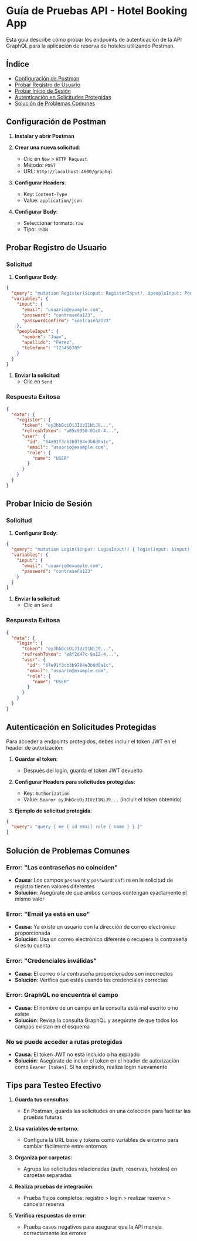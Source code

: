 # Guía de Pruebas API - Hotel Booking App

Esta guía describe cómo probar los endpoints de autenticación de la API GraphQL para la aplicación de reserva de hoteles utilizando Postman.

## Índice

- [Configuración de Postman](#configuración-de-postman)
- [Probar Registro de Usuario](#probar-registro-de-usuario)
- [Probar Inicio de Sesión](#probar-inicio-de-sesión)
- [Autenticación en Solicitudes Protegidas](#autenticación-en-solicitudes-protegidas)
- [Solución de Problemas Comunes](#solución-de-problemas-comunes)

## Configuración de Postman

1. **Instalar y abrir Postman**

2. **Crear una nueva solicitud**:
   - Clic en `New` > `HTTP Request`
   - Método: `POST`
   - URL: `http://localhost:4000/graphql`

3. **Configurar Headers**:
   - Key: `Content-Type`
   - Value: `application/json`

4. **Configurar Body**:
   - Seleccionar formato: `raw`
   - Tipo: `JSON`

## Probar Registro de Usuario

### Solicitud

1. **Configurar Body**:

```json
{
  "query": "mutation Register($input: RegisterInput!, $peopleInput: PeopleInput!) { register(input: $input, peopleInput: $peopleInput) { token refreshToken user { id email role { name } } } }",
  "variables": {
    "input": {
      "email": "usuario@example.com",
      "password": "contraseña123",
      "passwordConfirm": "contraseña123"
    },
    "peopleInput": {
      "nombre": "Juan",
      "apellido": "Pérez",
      "telefono": "123456789"
    }
  }
}
```

1. **Enviar la solicitud**:
   - Clic en `Send`

### Respuesta Exitosa

```json
{
  "data": {
    "register": {
      "token": "eyJhbGciOiJIUzI1NiJ9...",
      "refreshToken": "a85c9358-61c0-4...",
      "user": {
        "id": "64e91f3cb3b9784e3b8d0a1c",
        "email": "usuario@example.com",
        "role": {
          "name": "USER"
        }
      }
    }
  }
}
```

## Probar Inicio de Sesión

### Solicitud

1. **Configurar Body**:

```json
{
  "query": "mutation Login($input: LoginInput!) { login(input: $input) { token refreshToken user { id email role { name } } } }",
  "variables": {
    "input": {
      "email": "usuario@example.com",
      "password": "contraseña123"
    }
  }
}
```

1. **Enviar la solicitud**:
   - Clic en `Send`

### Respuesta Exitosa

```json
{
  "data": {
    "login": {
      "token": "eyJhbGciOiJIUzI1NiJ9...",
      "refreshToken": "e8f2d47c-9a12-4...",
      "user": {
        "id": "64e91f3cb3b9784e3b8d0a1c",
        "email": "usuario@example.com",
        "role": {
          "name": "USER"
        }
      }
    }
  }
}
```

## Autenticación en Solicitudes Protegidas

Para acceder a endpoints protegidos, debes incluir el token JWT en el header de autorización:

1. **Guardar el token**:
   - Después del login, guarda el token JWT devuelto

2. **Configurar Headers para solicitudes protegidas**:
   - Key: `Authorization`
   - Value: `Bearer eyJhbGciOiJIUzI1NiJ9...` (incluir el token obtenido)

3. **Ejemplo de solicitud protegida**:

```json
{
  "query": "query { me { id email role { name } } }"
}
```

## Solución de Problemas Comunes

### Error: "Las contraseñas no coinciden"

- **Causa**: Los campos `password` y `passwordConfirm` en la solicitud de registro tienen valores diferentes
- **Solución**: Asegúrate de que ambos campos contengan exactamente el mismo valor

### Error: "Email ya está en uso"

- **Causa**: Ya existe un usuario con la dirección de correo electrónico proporcionada
- **Solución**: Usa un correo electrónico diferente o recupera la contraseña si es tu cuenta

### Error: "Credenciales inválidas"

- **Causa**: El correo o la contraseña proporcionados son incorrectos
- **Solución**: Verifica que estés usando las credenciales correctas

### Error: GraphQL no encuentra el campo

- **Causa**: El nombre de un campo en la consulta está mal escrito o no existe
- **Solución**: Revisa la consulta GraphQL y asegúrate de que todos los campos existan en el esquema

### No se puede acceder a rutas protegidas

- **Causa**: El token JWT no está incluido o ha expirado
- **Solución**: Asegúrate de incluir el token en el header de autorización como `Bearer [token]`. Si ha expirado, realiza login nuevamente

## Tips para Testeo Efectivo

1. **Guarda tus consultas**:
   - En Postman, guarda las solicitudes en una colección para facilitar las pruebas futuras

2. **Usa variables de entorno**:
   - Configura la URL base y tokens como variables de entorno para cambiar fácilmente entre entornos

3. **Organiza por carpetas**:
   - Agrupa las solicitudes relacionadas (auth, reservas, hoteles) en carpetas separadas

4. **Realiza pruebas de integración**:
   - Prueba flujos completos: registro > login > realizar reserva > cancelar reserva

5. **Verifica respuestas de error**:
   - Prueba casos negativos para asegurar que la API maneja correctamente los errores

